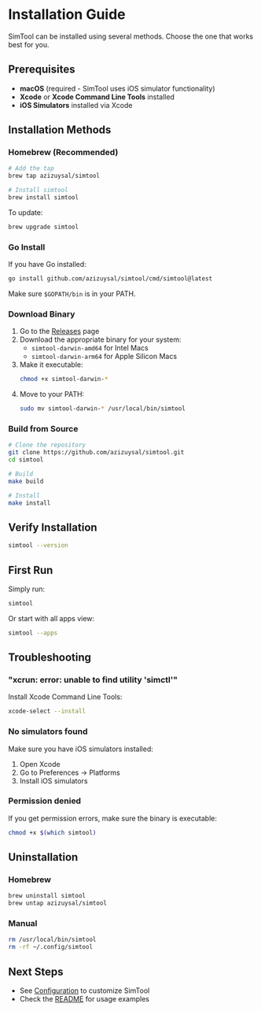 # Installation Guide

SimTool can be installed using several methods. Choose the one that works best for you.

## Prerequisites

- **macOS** (required - SimTool uses iOS simulator functionality)
- **Xcode** or **Xcode Command Line Tools** installed
- **iOS Simulators** installed via Xcode

## Installation Methods

### Homebrew (Recommended)

```bash
# Add the tap
brew tap azizuysal/simtool

# Install simtool
brew install simtool
```

To update:
```bash
brew upgrade simtool
```

### Go Install

If you have Go installed:

```bash
go install github.com/azizuysal/simtool/cmd/simtool@latest
```

Make sure `$GOPATH/bin` is in your PATH.

### Download Binary

1. Go to the [Releases](https://github.com/azizuysal/simtool/releases) page
2. Download the appropriate binary for your system:
   - `simtool-darwin-amd64` for Intel Macs
   - `simtool-darwin-arm64` for Apple Silicon Macs
3. Make it executable:
   ```bash
   chmod +x simtool-darwin-*
   ```
4. Move to your PATH:
   ```bash
   sudo mv simtool-darwin-* /usr/local/bin/simtool
   ```

### Build from Source

```bash
# Clone the repository
git clone https://github.com/azizuysal/simtool.git
cd simtool

# Build
make build

# Install
make install
```

## Verify Installation

```bash
simtool --version
```

## First Run

Simply run:
```bash
simtool
```

Or start with all apps view:
```bash
simtool --apps
```

## Troubleshooting

### "xcrun: error: unable to find utility 'simctl'"

Install Xcode Command Line Tools:
```bash
xcode-select --install
```

### No simulators found

Make sure you have iOS simulators installed:
1. Open Xcode
2. Go to Preferences → Platforms
3. Install iOS simulators

### Permission denied

If you get permission errors, make sure the binary is executable:
```bash
chmod +x $(which simtool)
```

## Uninstallation

### Homebrew
```bash
brew uninstall simtool
brew untap azizuysal/simtool
```

### Manual
```bash
rm /usr/local/bin/simtool
rm -rf ~/.config/simtool
```

## Next Steps

- See [Configuration](configuration.md) to customize SimTool
- Check the [README](../README.md) for usage examples